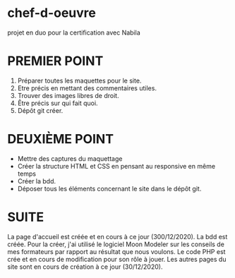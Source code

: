 # chef-d-oeuvre
projet en duo pour la certification avec Nabila

# PREMIER POINT
1. Préparer toutes les maquettes pour le site.
2. Etre précis en mettant des commentaires utiles.
3. Trouver des images libres de droit.
4. Être précis sur qui fait quoi.
5. Dépôt git créer.

# DEUXIÈME POINT
- Mettre des captures du maquettage
- Créer la structure HTML et CSS en pensant au responsive en même temps
- Créer la bdd.
- Déposer tous les éléments concernant le site dans le dépôt git.

# SUITE
La page d'accueil est créée et en cours à ce jour (300/12/2020).
La bdd est créée. Pour la créer, j'ai utilisé le logiciel Moon Modeler sur les conseils de mes formateurs par rapport au résultat que nous voulons.
Le code PHP est crée et en cours de modification pour son rôle à jouer.
Les autres pages du site sont en cours de création à ce jour (30/12/2020).
